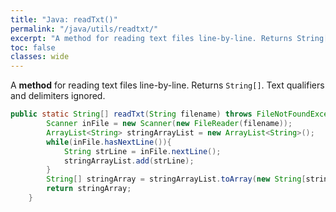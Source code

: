 ```yaml
---
title: "Java: readTxt()"
permalink: "/java/utils/readtxt/"
excerpt: "A method for reading text files line-by-line. Returns String[]. Text qualifiers and delimiters ignored."
toc: false
classes: wide
---
```


A __method__ for reading text files line-by-line. Returns `String[]`. Text qualifiers and delimiters ignored.

```java
public static String[] readTxt(String filename) throws FileNotFoundException {
        Scanner inFile = new Scanner(new FileReader(filename));
        ArrayList<String> stringArrayList = new ArrayList<String>();
        while(inFile.hasNextLine()){
            String strLine = inFile.nextLine();
            stringArrayList.add(strLine);
        }
        String[] stringArray = stringArrayList.toArray(new String[stringArrayList.size()]);
        return stringArray;
    }
```